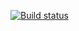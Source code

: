 [![Build status](https://ci.appveyor.com/api/projects/status/vpawx5tmj2nj7e9t?svg=true)](https://ci.appveyor.com/project/ElizavetaShkryabiy/auto-hw2)
